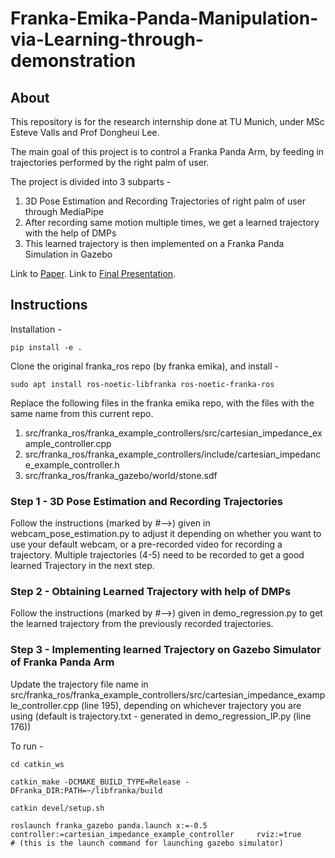 # Franka-Emika-Panda-Manipulation-via-Learning-through-demonstration

## About
This repository is for the research internship done at TU Munich, under MSc Esteve Valls and Prof Dongheui Lee. 

The main goal of this project is to control a Franka Panda Arm, by feeding in trajectories performed by the right palm of user. 

The project is divided into 3 subparts -
1. 3D Pose Estimation and Recording Trajectories of right palm of user through MediaPipe
2. After recording same motion multiple times, we get a learned trajectory with the help of DMPs
3. This learned trajectory is then implemented on a Franka Panda Simulation in Gazebo

Link to [Paper](https://docs.google.com/document/d/15dwVdk-WKLVMnLVukNsmk3NElljAcn5vlwIM2_LcbXc/edit?usp=sharing).
Link to [Final Presentation](https://1drv.ms/p/s!AgS-uMOuiZu9hQuuwWgZkoKYTLNy).

## Instructions

Installation - 
```
pip install -e .
```

Clone the original franka_ros repo (by franka emika), and install - 
```
sudo apt install ros-noetic-libfranka ros-noetic-franka-ros
```

Replace the following files in the franka emika repo, with the files with the same name from this current repo.
1. src/franka_ros/franka_example_controllers/src/cartesian_impedance_example_controller.cpp
2. src/franka_ros/franka_example_controllers/include/cartesian_impedance_example_controller.h 
3. src/franka_ros/franka_gazebo/world/stone.sdf

### Step 1 - 3D Pose Estimation and Recording Trajectories
Follow the instructions (marked by #-->) given in webcam_pose_estimation.py to adjust it depending on whether you want to use your default webcam, or a pre-recorded video for recording a trajectory.
Multiple trajectories (4-5) need to be recorded to get a good learned Trajectory in the next step.

### Step 2 - Obtaining Learned Trajectory with help of DMPs
Follow the instructions (marked by #-->) given in demo_regression.py to get the learned trajectory from the previously recorded trajectories.

### Step 3 - Implementing learned Trajectory on Gazebo Simulator of Franka Panda Arm
Update the trajectory file name in src/franka_ros/franka_example_controllers/src/cartesian_impedance_example_controller.cpp (line 195), depending on whichever trajectory you are using (default is trajectory.txt - generated in demo_regression_IP.py (line 176))


To run - 
```
cd catkin_ws

catkin_make -DCMAKE_BUILD_TYPE=Release -DFranka_DIR:PATH=~/libfranka/build

catkin devel/setup.sh

roslaunch franka_gazebo panda.launch x:=-0.5     controller:=cartesian_impedance_example_controller     rviz:=true 
# (this is the launch command for launching gazebo simulator)
```
